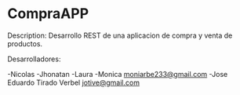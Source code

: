 # CompraAPP

Description:
Desarrollo REST de una aplicacion de compra y venta de productos.


Desarrolladores:

-Nicolas <mail>
-Jhonatan <mail>
-Laura <mail>
-Monica <moniarbe233@gmail.com>
-Jose Eduardo Tirado Verbel <jotive@gmail.com>